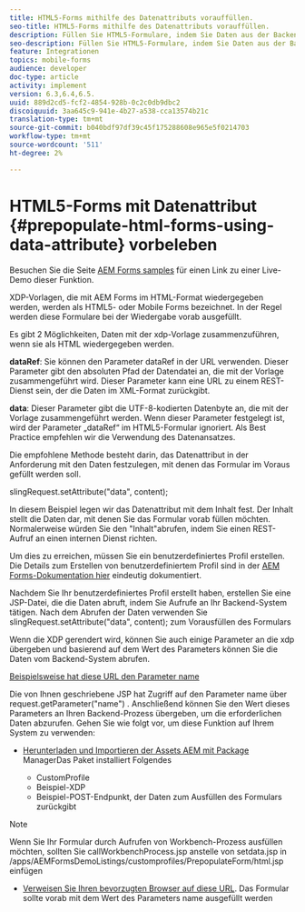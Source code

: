 ```yaml
---
title: HTML5-Forms mithilfe des Datenattributs vorauffüllen.
seo-title: HTML5-Forms mithilfe des Datenattributs vorauffüllen.
description: Füllen Sie HTML5-Formulare, indem Sie Daten aus der Backend-Quelle abrufen.
seo-description: Füllen Sie HTML5-Formulare, indem Sie Daten aus der Backend-Quelle abrufen.
feature: Integrationen
topics: mobile-forms
audience: developer
doc-type: article
activity: implement
version: 6.3,6.4,6.5.
uuid: 889d2cd5-fcf2-4854-928b-0c2c0db9dbc2
discoiquuid: 3aa645c9-941e-4b27-a538-cca13574b21c
translation-type: tm+mt
source-git-commit: b040bdf97df39c45f175288608e965e5f0214703
workflow-type: tm+mt
source-wordcount: '511'
ht-degree: 2%

---
```



# HTML5-Forms mit Datenattribut {#prepopulate-html-forms-using-data-attribute} vorbeleben

Besuchen Sie die Seite [AEM Forms samples](https://forms.enablementadobe.com/content/samples/samples.html?query=0) für einen Link zu einer Live-Demo dieser Funktion.

XDP-Vorlagen, die mit AEM Forms im HTML-Format wiedergegeben werden, werden als HTML5- oder Mobile Forms bezeichnet. In der Regel werden diese Formulare bei der Wiedergabe vorab ausgefüllt.

Es gibt 2 Möglichkeiten, Daten mit der xdp-Vorlage zusammenzuführen, wenn sie als HTML wiedergegeben werden.

**dataRef**: Sie können den Parameter dataRef in der URL verwenden. Dieser Parameter gibt den absoluten Pfad der Datendatei an, die mit der Vorlage zusammengeführt wird. Dieser Parameter kann eine URL zu einem REST-Dienst sein, der die Daten im XML-Format zurückgibt.

**data**: Dieser Parameter gibt die UTF-8-kodierten Datenbyte an, die mit der Vorlage zusammengeführt werden. Wenn dieser Parameter festgelegt ist, wird der Parameter „dataRef“ im HTML5-Formular ignoriert. Als Best Practice empfehlen wir die Verwendung des Datenansatzes.

Die empfohlene Methode besteht darin, das Datenattribut in der Anforderung mit den Daten festzulegen, mit denen das Formular im Voraus gefüllt werden soll.

slingRequest.setAttribute(&quot;data&quot;, content);

In diesem Beispiel legen wir das Datenattribut mit dem Inhalt fest. Der Inhalt stellt die Daten dar, mit denen Sie das Formular vorab füllen möchten. Normalerweise würden Sie den &quot;Inhalt&quot;abrufen, indem Sie einen REST-Aufruf an einen internen Dienst richten.

Um dies zu erreichen, müssen Sie ein benutzerdefiniertes Profil erstellen. Die Details zum Erstellen von benutzerdefiniertem Profil sind in der [AEM Forms-Dokumentation hier](https://helpx.adobe.com/aem-forms/6/html5-forms/custom-profile.html) eindeutig dokumentiert.

Nachdem Sie Ihr benutzerdefiniertes Profil erstellt haben, erstellen Sie eine JSP-Datei, die die Daten abruft, indem Sie Aufrufe an Ihr Backend-System tätigen. Nach dem Abrufen der Daten verwenden Sie slingRequest.setAttribute(&quot;data&quot;, content); zum Vorausfüllen des Formulars

Wenn die XDP gerendert wird, können Sie auch einige Parameter an die xdp übergeben und basierend auf dem Wert des Parameters können Sie die Daten vom Backend-System abrufen.

[Beispielsweise hat diese URL den Parameter name](http://localhost:4502/content/dam/formsanddocuments/PrepopulateMobileForm.xdp/jcr:content?name=john)

Die von Ihnen geschriebene JSP hat Zugriff auf den Parameter name über request.getParameter(&quot;name&quot;) . Anschließend können Sie den Wert dieses Parameters an Ihren Backend-Prozess übergeben, um die erforderlichen Daten abzurufen.
Gehen Sie wie folgt vor, um diese Funktion auf Ihrem System zu verwenden:

* [Herunterladen und Importieren der Assets AEM mit Package ](assets/prepopulatemobileform.zip)
ManagerDas Paket installiert Folgendes

   * CustomProfile
   * Beispiel-XDP
   * Beispiel-POST-Endpunkt, der Daten zum Ausfüllen des Formulars zurückgibt

>[!NOTE]
>
>Wenn Sie Ihr Formular durch Aufrufen von Workbench-Prozess ausfüllen möchten, sollten Sie callWorkbenchProcess.jsp anstelle von setdata.jsp in /apps/AEMFormsDemoListings/customprofiles/PrepopulateForm/html.jsp einfügen

* [Verweisen Sie Ihren bevorzugten Browser auf diese URL](http://localhost:4502/content/dam/formsanddocuments/PrepopulateMobileForm.xdp/jcr:content?name=Adobe%20Systems). Das Formular sollte vorab mit dem Wert des Parameters name ausgefüllt werden
